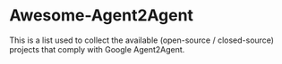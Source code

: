 # Awesome-Agent2Agent
This is a list used to collect the available (open-source / closed-source) projects that comply with Google Agent2Agent.
